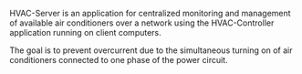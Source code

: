 HVAC-Server is an application for centralized monitoring and management of available air conditioners over a network using the HVAC-Controller application running on client computers.

The goal is to prevent overcurrent due to the simultaneous turning on of air conditioners connected to one phase of the power circuit.

